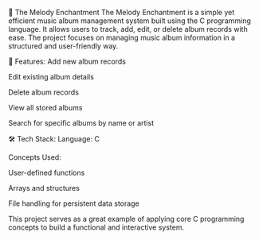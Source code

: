 🎵 The Melody Enchantment
The Melody Enchantment is a simple yet efficient music album management system built using the C programming language. It allows users to track, add, edit, or delete album records with ease. The project focuses on managing music album information in a structured and user-friendly way.

🔧 Features:
Add new album records

Edit existing album details

Delete album records

View all stored albums

Search for specific albums by name or artist

🛠️ Tech Stack:
Language: C

Concepts Used:

User-defined functions

Arrays and structures

File handling for persistent data storage

This project serves as a great example of applying core C programming concepts to build a functional and interactive system.
